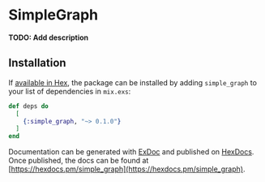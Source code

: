 # SimpleGraph

**TODO: Add description**

## Installation

If [available in Hex](https://hex.pm/docs/publish), the package can be installed
by adding `simple_graph` to your list of dependencies in `mix.exs`:

```elixir
def deps do
  [
    {:simple_graph, "~> 0.1.0"}
  ]
end
```

Documentation can be generated with [ExDoc](https://github.com/elixir-lang/ex_doc)
and published on [HexDocs](https://hexdocs.pm). Once published, the docs can
be found at [https://hexdocs.pm/simple_graph](https://hexdocs.pm/simple_graph).

